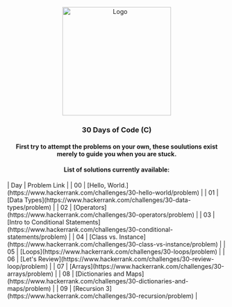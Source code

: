 <p align="center">
  <a href=" https://www.hackerrank.com/domains/tutorials/30-days-of-code">
    <img src="https://d3keuzeb2crhkn.cloudfront.net/hackerrank/assets/styleguide/logo_wordmark-f5c5eb61ab0a154c3ed9eda24d0b9e31.svg" alt="Logo" width="250" height="250">
  </a>
<h3 align="center">30 Days of Code (C)</h3>
<h4 align="center"> First try to attempt the problems on your own, these soulutions exist merely to guide you when you are stuck.</h4>
<h4 align="center"> List of solutions currently available:</h4>
| Day | Problem Link |
| 00  | [Hello, World.](https://www.hackerrank.com/challenges/30-hello-world/problem) |
| 01  | [Data Types](https://www.hackerrank.com/challenges/30-data-types/problem) |
| 02  | [Operators](https://www.hackerrank.com/challenges/30-operators/problem) |
| 03  | [Intro to Conditional Statements](https://www.hackerrank.com/challenges/30-conditional-statements/problem)  | 
| 04  | [Class vs. Instance](https://www.hackerrank.com/challenges/30-class-vs-instance/problem) |
| 05  | [Loops](https://www.hackerrank.com/challenges/30-loops/problem) |
| 06  | [Let's Review](https://www.hackerrank.com/challenges/30-review-loop/problem) |
| 07  | [Arrays](https://www.hackerrank.com/challenges/30-arrays/problem) |
| 08  | [Dictionaries and Maps](https://www.hackerrank.com/challenges/30-dictionaries-and-maps/problem) |
| 09  | [Recursion 3](https://www.hackerrank.com/challenges/30-recursion/problem) |